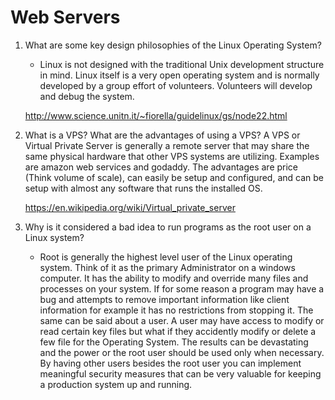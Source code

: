 # Web Servers

1. What are some key design philosophies of the Linux Operating System?
	* Linux is not designed with the traditional Unix development structure in mind. Linux itself is a very open operating system and is normally developed by a group effort of volunteers. Volunteers will develop and debug the system.

	http://www.science.unitn.it/~fiorella/guidelinux/gs/node22.html

2. What is a VPS? What are the advantages of using a VPS?
	A VPS or Virtual Private Server is generally a remote server that may share the same physical hardware that other VPS systems are utilizing. Examples are amazon web services and godaddy. The advantages are price (Think volume of scale), can easily be setup and configured, and can be setup with almost any software that runs the installed OS. 

	https://en.wikipedia.org/wiki/Virtual_private_server

3. Why is it considered a bad idea to run programs as the root user on a Linux system? 
	* Root is generally the highest level user of the Linux operating system. Think of it as the primary Administrator on a windows computer. It has the ability to modify and override many files and processes on your system. If for some reason a program may have a bug and attempts to remove important information like client information for example it has no restrictions from stopping it. The same can be said about a user. A user may have access to modify or read certain key files but what if they accidently modify or delete a few file for the Operating System. The results can be devastating and the power or the root user should be used only when necessary. By having other users besides the root user you can implement meaningful security measures that can be very valuable for keeping a production system up and running.  
